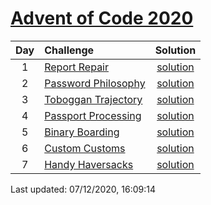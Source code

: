 [Advent of Code 2020](https://adventofcode.com/2020)
==========

| Day | Challenge | Solution |
|:---:|:---|:---:|
| 1 | [Report Repair](https://adventofcode.com/2020/day/1) | [solution](./1/day1.py) |
| 2 | [Password Philosophy](https://adventofcode.com/2020/day/2) | [solution](./2/day2.py) |
| 3 | [Toboggan Trajectory](https://adventofcode.com/2020/day/3) | [solution](./3/day3.py) |
| 4 | [Passport Processing](https://adventofcode.com/2020/day/4) | [solution](./4/day4.py) |
| 5 | [Binary Boarding](https://adventofcode.com/2020/day/5) | [solution](./5/day5.py) |
| 6 | [Custom Customs](https://adventofcode.com/2020/day/6) | [solution](./6/day6.py) |
| 7 | [Handy Haversacks](https://adventofcode.com/2020/day/7) | [solution](./7/day7.py) |

Last updated: 07/12/2020, 16:09:14